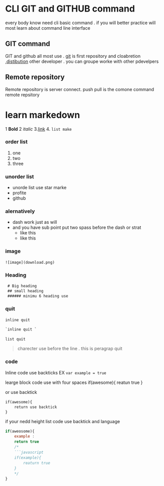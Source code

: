 # CLI GIT and GITHUB command

every body know need cli basic command . if you will better practice will most learn about command line interface

## GIT command 

GIT and github all most use . [git](https://github.com) is first repository and cloabretion ,[distibution](https://github.com) other developer . you can groupe worke with other pdevelpers

## Remote repository 
Remote repository is server connect. push pull is the comone command remote repsitory


# learn markedown

1 **Bold**
2 *italic*
3.[link](https://gitgub.com/sobujsarkar)
4. `list make `
### order list
  1. one
  2. two
  3. three

### unorder list
  * unorde list use star marke
  * profite
  * github

### alernatively 
* dash work just as will
* and you have sub point put two spass before the dash or strat
    * like this 
    * like this

### image
    ![image](download.png)

### Heading 
```
 # Big heading
 ## small heading
 ###### minimu 6 heading use

```
### quit 
`inline quit` 

 ```
`inline quit `

```
` list quit `
> charecter use before the line . this is peragrap quit

### code 
Inline code use backticks 
EX `var example = true`

learge block code use with four spaces
    if(awesome){
        reatun true
    }

or use backtick
``` 
if(awesome){
    return use backtick
}
```
if your nedd height list code use backtick and language
``` javascript
if(aweosome){
    example :
    return true
    /*
    ```javascript
    if(example){
        reaturn true
    }
    */
}
```
